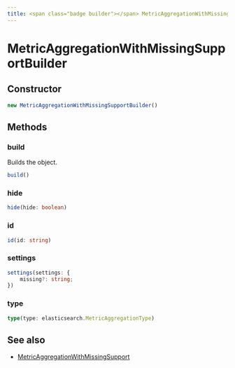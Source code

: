 ```yaml
---
title: <span class="badge builder"></span> MetricAggregationWithMissingSupportBuilder
---
```

# <span class="badge builder"></span> MetricAggregationWithMissingSupportBuilder

## Constructor

```typescript
new MetricAggregationWithMissingSupportBuilder()
```
## Methods

### <span class="badge object-method"></span> build

Builds the object.

```typescript
build()
```

### <span class="badge object-method"></span> hide

```typescript
hide(hide: boolean)
```

### <span class="badge object-method"></span> id

```typescript
id(id: string)
```

### <span class="badge object-method"></span> settings

```typescript
settings(settings: {
	missing?: string;
})
```

### <span class="badge object-method"></span> type

```typescript
type(type: elasticsearch.MetricAggregationType)
```

## See also

 * <span class="badge object-type-interface"></span> [MetricAggregationWithMissingSupport](./object-MetricAggregationWithMissingSupport.md)
